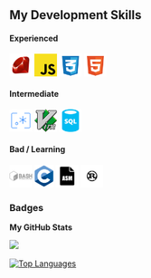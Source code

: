 <a href="https://www.linkedin.com/in/er-contreras" target="_blank" rel="noreferrer"><img src="https://img.shields.io/badge/-LinkedIn-blue?style=flat-square&logo=Linkedin&logoColor=white&link=https://www.linkedin.com/in/er-contreras/" alt=""/></a>
    
## My Development Skills

#### Experienced
<p>
    <img alt="Ruby" title="JavaScript" src="icons/ruby.svg" height="40">
    <img alt="JavaScript" title="JavaScript" src="icons/javascript.svg" height="40">
    <img alt="CSS" title="CSS" src="icons/css.svg" height="40">
    <img alt="HTML" title="HTML" src="icons/html.svg" height="40">
</p>

#### Intermediate
<p>
    <img alt="Regular Expressions" title="Regular Expressions" src="icons/regex.svg" height="40">
    <img alt="Vim" title="Vim" src="icons/vim.svg" height="40">
    <img alt="SQL" title="SQL" src="icons/sql.svg" height="40">

</p>

#### Bad / Learning
<p>
    <img alt="zsh" title="Bash" src="icons/bash.svg" height="40">
    <img alt="C" title="C" src="icons/c.svg" height="40">
    <img alt="Assembly" title="ASM" src="icons/asm.svg" height="40">
    <img alt="Rust" title="Rust" src="icons/rust.svg" height="40">
</p>

### Badges

<b>My GitHub Stats</b>

<a href="http://www.github.com/er-contreras"><img src="https://github-readme-streak-stats.herokuapp.com/?user=er-contreras&stroke=ffffff&background=1c1917&ring=0891b2&fire=0891b2&currStreakNum=ffffff&currStreakLabel=0891b2&sideNums=ffffff&sideLabels=ffffff&dates=ffffff&hide_border=true" /></a>

<a href="https://github.com/er-contreras" align="left"><img src="https://github-readme-stats.vercel.app/api/top-langs/?username=er-contreras&langs_count=10&title_color=0891b2&text_color=ffffff&icon_color=0891b2&bg_color=1c1917&hide_border=true&locale=en&custom_title=Top%20%Languages" alt="Top Languages" /></a>

